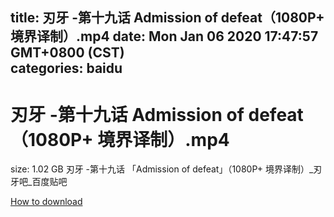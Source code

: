 
title: 刃牙 -第十九话 Admission of defeat（1080P+ 境界译制）.mp4
date: Mon Jan 06 2020 17:47:57 GMT+0800 (CST)    
categories: baidu
---

# 刃牙 -第十九话 Admission of defeat（1080P+ 境界译制）.mp4
size: 1.02 GB
 刃牙 -第十九话 「Admission of defeat」（1080P+ 境界译制）_刃牙吧_百度贴吧
 

[How to download](https://bpcam.bemobtrk.com/go/2ceec3aa-1ca2-46d6-b9ff-aaa5c184517c?jno=4799)